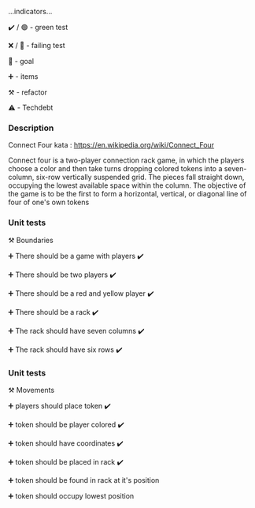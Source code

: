 ...indicators...

:heavy_check_mark: / :green_circle:  - green test

:x: / :red_circle: - failing test

:dart: - goal

:heavy_plus_sign: - items

:hammer_and_pick: - refactor

:warning: - Techdebt

### Description

Connect Four kata : https://en.wikipedia.org/wiki/Connect_Four

Connect four is a two-player connection rack game, in which the players choose a color and then take turns dropping colored tokens
into a seven-column, six-row vertically suspended grid. The pieces fall straight down, occupying the lowest available
space within the column. The objective of the game is to be the first to form a horizontal, vertical, or diagonal line
of four of one's own tokens

### Unit tests

:hammer_and_pick: Boundaries

:heavy_plus_sign: There should be a game with players  :heavy_check_mark:

:heavy_plus_sign: There should be two players :heavy_check_mark:

:heavy_plus_sign: There should be a red and yellow player :heavy_check_mark:

:heavy_plus_sign: There should be a rack :heavy_check_mark:

:heavy_plus_sign: The rack should have seven columns :heavy_check_mark:

:heavy_plus_sign: The rack should have six rows :heavy_check_mark:

### Unit tests

:hammer_and_pick: Movements

:heavy_plus_sign: players should place token :heavy_check_mark:

:heavy_plus_sign: token should be player colored :heavy_check_mark:

:heavy_plus_sign: token should have coordinates :heavy_check_mark:

:heavy_plus_sign: token should be placed in rack :heavy_check_mark:

:heavy_plus_sign: token should be found in rack at it's position

:heavy_plus_sign: token should occupy lowest position